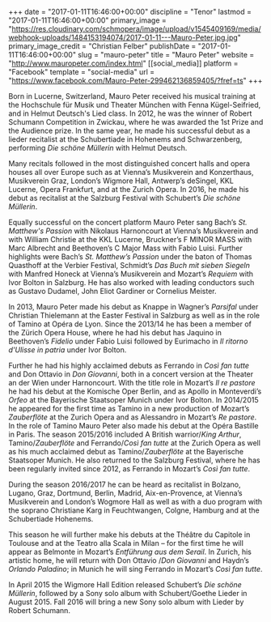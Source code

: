 +++
date = "2017-01-11T16:46:00+00:00"
discipline = "Tenor"
lastmod = "2017-01-11T16:46:00+00:00"
primary_image = "https://res.cloudinary.com/schmopera/image/upload/v1545409169/media/webhook-uploads/1484153194074/2017-01-11---Mauro-Peter.jpg.jpg"
primary_image_credit = "Christian Felber"
publishDate = "2017-01-11T16:46:00+00:00"
slug = "mauro-peter"
title = "Mauro Peter"
website = "http://www.mauropeter.com/index.html"
[[social_media]]
platform = "Facebook"
template = "social-media"
url = "https://www.facebook.com/Mauro-Peter-299462136859405/?fref=ts"
+++

Born in Lucerne, Switzerland, Mauro Peter received his musical training at the Hochschule für Musik und Theater München with Fenna Kügel-Seifried, and in Helmut Deutsch's Lied class. In 2012, he was the winner of Robert Schumann Competition in Zwickau, where he was awarded the 1st Prize and the Audience prize. In the same year, he made his successful debut as a lieder recitalist at the Schubertiade in Hohenems and Schwarzenberg, performing *Die schöne Müllerin* with Helmut Deutsch.
 
Many recitals followed in the most distinguished concert halls and opera houses all over Europe such as at Vienna’s Musikverein and Konzerthaus, Musikverein Graz, London’s Wigmore Hall, Antwerp’s deSingel, KKL Lucerne, Opera Frankfurt, and at the Zurich Opera. In 2016, he made his debut as recitalist at the Salzburg Festival with Schubert’s *Die schöne Müllerin*.
 
Equally successful on the concert platform Mauro Peter sang Bach’s *St. Matthew's Passion* with Nikolaus Harnoncourt at Vienna’s Musikverein and with William Christie at the KKL Lucerne, Bruckner’s F MINOR MASS with Marc Albrecht and Beethoven’s C Major Mass with Fabio Luisi. Further highlights were Bach’s *St. Matthew’s Passion* under the baton of Thomas Quasthoff at the Verbier Festival, Schmidt’s *Das Buch mit sieben Siegeln* with Manfred Honeck at Vienna’s Musikverein and Mozart’s *Requiem* with Ivor Bolton in Salzburg.
He has also worked with leading conductors such as Gustavo Dudamel, John Eliot Gardiner or Cornelius Meister.
 
In 2013, Mauro Peter made his debut as Knappe in Wagner’s *Parsifal* under Christian Thielemann at the Easter Festival in Salzburg as well as in the role of Tamino at Opéra de Lyon. Since the 2013/14 he has been a member of the Zürich Opera House, where he had his debut has Jaquino in Beethoven’s *Fidelio* under Fabio Luisi followed by Eurimacho in *Il ritorno d'Ulisse in patria* under Ivor Bolton.
 
Further he had his highly acclaimed debuts as Ferrando in *Così fan tutte* and Don Ottavio in *Don Giovanni*, both in a concert version at the Theater an der Wien under Harnoncourt. With the title role in Mozart’s *Il re pastore* he had his debut at the Komische Oper Berlin, and as Apollo in Monteverdi’s *Orfeo* at the Bayerische Staatsoper Munich under Ivor Bolton. In 2014/2015 he appeared for the first time as Tamino in a new production of Mozart’s *Zauberflöte* at the Zurich Opera and as Alessandro in Mozart’s *Re pastore*. In the role of Tamino Mauro Peter also made his debut at the Opéra Bastille in Paris. The season 2015/2016 included A British warrior/*King Arthur*, Tamino/*Zauberflöte* and Ferrando/*Così fan tutte* at the Zurich Opera as well as his much acclaimed debut as Tamino/*Zauberflöte* at the Bayerische Staatsoper Munich. He also returned to the Salzburg Festival, where he has been regularly invited since 2012, as Ferrando in Mozart’s *Così fan tutte*.

During the season 2016/2017 he can be heard as recitalist in Bolzano, Lugano, Graz, Dortmund, Berlin, Madrid, Aix-en-Provence, at Vienna’s Musikverein and London’s Wogmore Hall as well as with a duo program with the soprano Christiane Karg in Feuchtwangen, Colgne, Hamburg and at the Schubertiade Hohenems.
 
This season he will further make his debuts at the Théâtre du Capitole in Toulouse and at the Teatro alla Scala in Milan – for the first time he will appear as Belmonte in Mozart’s *Entführung aus dem Serail*. In Zurich, his artistic home, he will return with Don Ottavio /*Don Giovanni* and Haydn’s *Orlando Paladino*; in Munich he will sing Ferrando in Mozart’s *Così fan tutte*.
 
In April 2015 the Wigmore Hall Edition released Schubert’s *Die schöne Müllerin*, followed by a Sony solo album with Schubert/Goethe Lieder in August 2015. Fall 2016 will bring a new Sony solo album with Lieder by Robert Schumann. 
